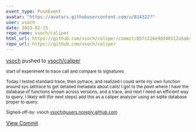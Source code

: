 ```yaml
---
event_type: PushEvent
avatar: "https://avatars.githubusercontent.com/u/814322?"
user: vsoch
date: 2023-02-15
repo_name: vsoch/caliper
html_url: https://github.com/vsoch/caliper/commit/b5fc226e9dd40112a5a643360186d3ffa05025ac
repo_url: https://github.com/vsoch/caliper
---
```


<a href='https://github.com/vsoch' target='_blank'>vsoch</a> pushed to <a href='https://github.com/vsoch/caliper' target='_blank'>vsoch/caliper</a>

<small>start of experiment to trace call and compare to signatures

Today I tested standard trace, then pytrace, and realized I could
write my own function around sys.settrace to get detailed metadata
about calls! I got to the point where I have the database of functions
known across versions, and a trace, and next I need an efficient way to
query. I likely will (for next steps) add this as a caliper analyzer using
an sqlite database proper to query.

Signed-off-by: vsoch <vsoch@users.noreply.github.com></small>

<a href='https://github.com/vsoch/caliper/commit/b5fc226e9dd40112a5a643360186d3ffa05025ac' target='_blank'>View Commit</a>